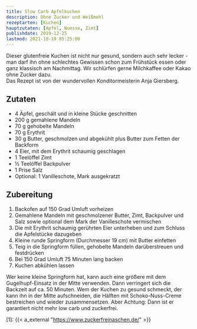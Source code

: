 ```yaml
---
title: Slow Carb Apfelkuchen
description: Ohne Zucker und Weißmehl
rezeptarten: [Kuchen]
hauptzutaten: [Apfel, Nuesse, Zimt]
publishdate: 2019-12-25
lastmod: 2021-10-19 05:25:00
---
```


Dieser glutenfreie Kuchen ist nicht nur gesund, sondern auch sehr lecker - man darf ihn ohne schlechtes Gewissen schon zum Frühstück essen oder ganz klassisch am  Nachmittag. Wir schlürfen gerne Milchkaffee oder Kakao ohne Zucker dazu.     
Das Rezept ist von der wundervollen Konditormeisterin Anja Giersberg.

## Zutaten

- 4 Äpfel, geschält und in kleine Stücke geschnitten
- 200 g gemahlene Mandeln
- 70 g gehobelte Mandeln
- 70 g Erythrit
- 30 g Butter, geschmolzen und abgekühlt plus Butter zum Fetten der Backform
- 4 Eier, mit dem Erythrit schaumig geschlagen
- 1 Teelöffel Zimt
- ½ Teelöffel Backpulver
- 1 Prise Salz
- Optional: 1 Vanilleschote, Mark ausgekratzt


## Zubereitung

1. Backofen auf 150 Grad Umluft vorheizen
2. Gemahlene Mandeln mit geschmolzener Butter, Zimt, Backpulver und Salz sowie optional dem Mark der Vanilleschote vermischen
3. Die mit Erythrit schaumig gerührten Eier unterheben und zum Schluss die Apfelstücke dazugeben
4. Kleine runde Springform (Durchmesser 19 cm) mit Butter einfetten
5. Teig in die Springform füllen, gehobelte Mandeln darüberstreuen und festdrücken
6. Bei 150 Grad Umluft 75 Minuten lang backen
7. Kuchen abkühlen lassen

Wer keine kleine Springform hat, kann auch eine größere mit dem Gugelhupf-Einsatz in der Mitte verwenden. Dann verringert sich die Backzeit auf ca. 50 Minuten. Wem der Kuchen zu gesund schmeckt, der kann ihn in der Mitte aufschneiden, die Hälften mit Schoko-Nuss-Creme bestreichen und wieder zusammensetzen. Aber Achtung: Dann ist er garantiert nicht mehr low carb und zuckerfrei.

[1]: {{< a_external "https://www.zuckerfreinaschen.de/" >}}
